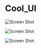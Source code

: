 # Cool_UI

![Screen Shot](https://github.com/Samyak2406/cool_ui/blob/master/screenShots/Screenshot_20200904-164632.jpg)

![Screen Shot](https://github.com/Samyak2406/cool_ui/blob/master/screenShots/Screenshot_20200904-164644.jpg)

![Screen Shot](https://github.com/Samyak2406/cool_ui/blob/master/screenShots/Screenshot_20200904-164658.jpg)

